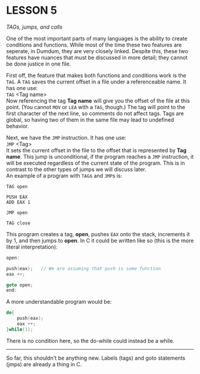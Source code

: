 # **LESSON 5**
*TAGs, jumps, and calls*

One of the most important parts of many languages is the ability to create conditions and functions. While most of the time these two features are seperate, in Dumdum, they are very closely linked. Despite this, these two features have nuances that must be discussed in more detail; they cannot be done justice in one file.

First off, the feature that makes both functions and conditions work is the `TAG`. A `TAG` saves the current offset in a file under a referenceable name. It has one use:  
`TAG` \<Tag name>  
Now referencing the tag **Tag name** will give you the offset of the file at this point. (You cannot `MOV` or `LEA` with a `TAG`, though.) The tag will point to the first character of the next line, so comments do not affect tags. Tags are global, so having two of them in the same file may lead to undefined behavior.  

Next, we have the `JMP` instruction. It has one use:  
`JMP` \<Tag>  
It sets the current offset in the file to the offset that is represented by **Tag name**. This jump is unconditional, if the program reaches a `JMP` instruction, it will be executed regardless of the current state of the program. This is in contrast to the other types of jumps we will discuss later.  
An example of a program with `TAG`s and `JMP`s is:

```
TAG open

PUSH EAX
ADD EAX 1

JMP open

TAG close
```

This program creates a tag, **open**, pushes `EAX` onto the stack, increments it by 1, and then jumps to **open**. In C it could be written like so (this is the more literal interpretation):
```c
open:

push(eax);   // We are assuming that push is some function
eax ++;

goto open;
end:

```

A more understandable program would be:
```c
do{
    push(eax);
    eax ++;
}while(1);
```

There is no condition here, so the do-while could instead be a while.

***

So far, this shouldn't be anything new. Labels (tags) and goto statements (jmps) are already a thing in C.
